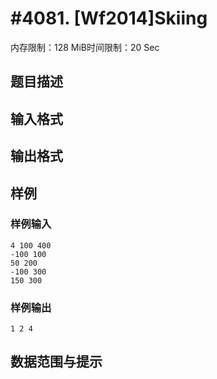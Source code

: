 # #4081. [Wf2014]Skiing

内存限制：128 MiB时间限制：20 Sec

## 题目描述

## 输入格式

## 输出格式

## 样例

### 样例输入

    
    4 100 400
    -100 100
    50 200
    -100 300
    150 300
    
    

### 样例输出

    
    1 2 4
    
    

## 数据范围与提示
